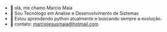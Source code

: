 - 👋 olá, me chamo Marcio Maia 
- 👀 Sou Tecnólogo em Analise e Desenvolvimento de Sistemas
- 🌱 Estou aprendendo python atualmente e buscando sempre a evolução.
- 📧 contato: marciojesusmaia@hotmail.com

<!---
casodio/casodio is a ✨ special ✨ repository because its `README.md` (this file) appears on your GitHub profile.
You can click the Preview link to take a look at your changes.
--->
